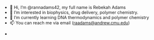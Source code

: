 - 👋 Hi, I’m @rannadams42, my full name is Rebekah Adams 
- 👀 I’m interested in biophysics, drug delivery, polymer chemistry.
- 🌱 I’m currently learning DNA thermodynamics and polymer chemistry
- 📫 You can reach me via email (raadams@andrew.cmu.edu)

<!---
rannadams42/rannadams42 is a ✨ special ✨ repository because its `README.md` (this file) appears on your GitHub profile.
You can click the Preview link to take a look at your changes.
--->

- 
